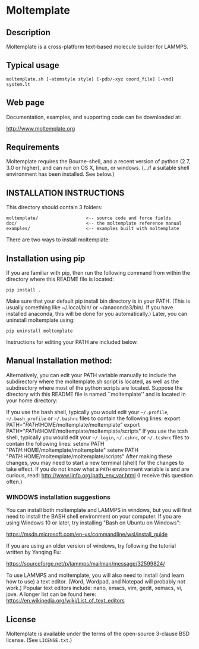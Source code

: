 Moltemplate
===========

##  Description

Moltemplate is a cross-platform text-based molecule builder for LAMMPS. 

## Typical usage

    moltemplate.sh [-atomstyle style] [-pdb/-xyz coord_file] [-vmd] system.lt

## Web page

Documentation, examples, and supporting code can be downloaded at:

http://www.moltemplate.org

## Requirements

Moltemplate requires the Bourne-shell, and a recent version of python 
(2.7, 3.0 or higher), and can run on OS X, linux, or windows. (...if a 
suitable shell environment has been installed.  See below.)


## INSTALLATION INSTRUCTIONS

This directory should contain 3 folders:

    moltemplate/                  <-- source code and force fields
    doc/                          <-- the moltemplate reference manual
    examples/                     <-- examples built with moltemplate

There are two ways to install moltemplate:

## Installation using pip

If you are familiar with pip, then run the following command from within the directory where this README file is located:

    pip install .

Make sure that your default pip install bin directory is in your PATH.  (This is usually something like ~/.local/bin/ or ~/anaconda3/bin/.  If you have installed anaconda, this will be done for you automatically.)  Later, you can uninstall moltemplate using:

    pip uninstall moltemplate

Instructions for editing your PATH are included below.  

## Manual Installation method:

Alternatively, you can edit your PATH variable manually to include
the subdirectory where the moltemplate.sh script is located,
as well as the subdirectory where most of the python scripts are located.
Suppose the directory with this README file is named ``moltemplate''
and is located in your home directory:

If you use the bash shell, typically you would edit your 
`~/.profile`, `~/.bash_profile` or `~/.bashrc` files 
to contain the following lines:
    export PATH="$PATH:$HOME/moltemplate/moltemplate"
    export PATH="$PATH:$HOME/moltemplate/moltemplate/scripts"
If you use the tcsh shell, typically you would edit your 
`~/.login`, `~/.cshrc`, or `~/.tcshrc` files to contain the following lines:
    setenv PATH "$PATH:$HOME/moltemplate/moltemplate"
    setenv PATH "$PATH:$HOME/moltemplate/moltemplate/scripts"
After making these changes, you may need to start a new terminal (shell) for the changes to take effect.  If you do not know what a `PATH` environment variable is and are curious, read:
    http://www.linfo.org/path_env_var.html
(I receive this question often.)


### WINDOWS installation suggestions

You can install both moltemplate and LAMMPS in windows, but you will first need to install the BASH shell environment on your computer.  If you are using Windows 10 or later, try installing "Bash on Ubuntu on Windows":

https://msdn.microsoft.com/en-us/commandline/wsl/install_guide

   If you are using an older version of windows, try following the tutorial written by Yanqing Fu:

https://sourceforge.net/p/lammps/mailman/message/32599824/

To use LAMMPS and moltemplate, you will also need to install (and learn how to use) a text editor.  (Word, Wordpad, and Notepad will probably not work.)  Popular text editors include: nano, emacs, vim, gedit, xemacs, vi, jove.  A longer list can be found here:
https://en.wikipedia.org/wiki/List_of_text_editors

## License

Moltemplate is available under the terms of the open-source 3-clause BSD 
license.  (See `LICENSE.txt`.)

